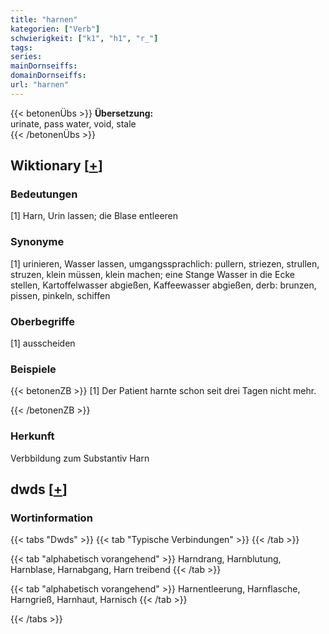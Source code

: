 ```yaml
---
title: "harnen"
kategorien: ["Verb"]
schwierigkeit: ["k1", "h1", "r_"]
tags:
series:
mainDornseiffs:
domainDornseiffs:
url: "harnen"
---
```


{{< betonenÜbs >}}
**Übersetzung:**  
urinate, pass water, void, stale  
{{< /betonenÜbs >}}

## Wiktionary [[+](https://de.wiktionary.org/wiki/harnen)]

### Bedeutungen
[1] Harn, Urin lassen; die Blase entleeren  

### Synonyme
[1] urinieren, Wasser lassen, umgangssprachlich: pullern, striezen, strullen, struzen, klein müssen, klein machen; eine Stange Wasser in die Ecke stellen, Kartoffelwasser abgießen, Kaffeewasser abgießen, derb: brunzen, pissen, pinkeln, schiffen  

### Oberbegriffe
[1] ausscheiden  

### Beispiele
{{< betonenZB >}}
[1] Der Patient harnte schon seit drei Tagen nicht mehr.  

{{< /betonenZB >}}
### Herkunft
Verbbildung zum Substantiv Harn  



## dwds [[+](https://www.dwds.de/wb/harnen)]

### Wortinformation
{{< tabs "Dwds" >}}
{{< tab "Typische Verbindungen" >}}
{{< /tab >}}

{{< tab "alphabetisch vorangehend" >}}
Harndrang, Harnblutung, Harnblase, Harnabgang, Harn treibend
{{< /tab >}}

{{< tab "alphabetisch vorangehend" >}}
Harnentleerung, Harnflasche, Harngrieß, Harnhaut, Harnisch
{{< /tab >}}

{{< /tabs >}}

